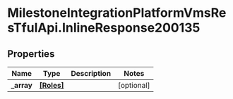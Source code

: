 # MilestoneIntegrationPlatformVmsResTfulApi.InlineResponse200135

## Properties
Name | Type | Description | Notes
------------ | ------------- | ------------- | -------------
**_array** | [**[Roles]**](Roles.md) |  | [optional] 
